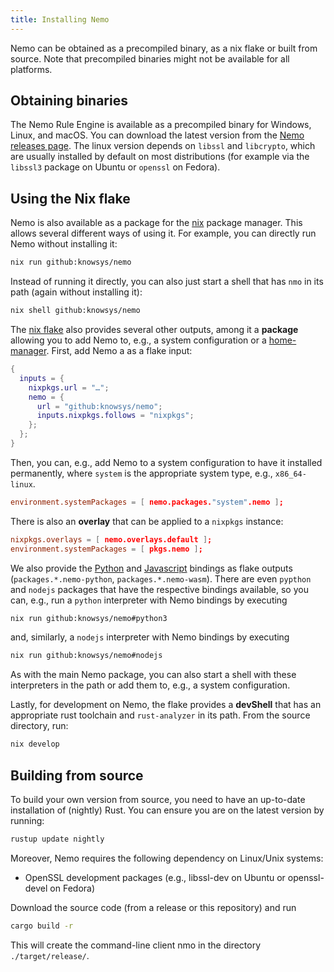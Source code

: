```yaml
---
title: Installing Nemo
---
```


Nemo can be obtained as a precompiled binary, as a nix flake or built from source. Note that precompiled binaries might not be available for all platforms.

## Obtaining binaries

The Nemo Rule Engine is available as a precompiled binary for Windows, Linux, and macOS. You can download the latest version from the [Nemo releases page](https://github.com/knowsys/nemo/releases).
The linux version depends on `libssl` and `libcrypto`, which are usually installed by default on most distributions
(for example via the `libssl3` package on Ubuntu or `openssl` on Fedora).

## Using the Nix flake

Nemo is also available as a package for the
[nix](https://nixos.org/manual/nix/stable/) package manager. This allows several different ways of using it. For example, you can directly run Nemo without installing it:

```bash
nix run github:knowsys/nemo
```

Instead of running it directly, you can also just start a shell that has `nmo` in its path (again without installing it):

```bash
nix shell github:knowsys/nemo
```

The [nix flake](https://nixos.wiki/wiki/Flakes) also provides several other outputs, among it a **package** allowing you to add Nemo to, e.g., a system configuration or a [home-manager](https://github.com/nix-community/home-manager/). First, add Nemo a as a flake input:

```nix
{
  inputs = {
    nixpkgs.url = "…";
    nemo = {
      url = "github:knowsys/nemo";
      inputs.nixpkgs.follows = "nixpkgs";
    };
  };
}
```

Then, you can, e.g., add Nemo to a system configuration to have it installed permanently, where `system` is the appropriate system type, e.g., `x86_64-linux`.

```toml
environment.systemPackages = [ nemo.packages."system".nemo ];
```

There is also an **overlay** that can be applied to a `nixpkgs` instance:

```toml
nixpkgs.overlays = [ nemo.overlays.default ];
environment.systemPackages = [ pkgs.nemo ];
```

We also provide the [Python](/nemo-doc/guides/python) and [Javascript](/nemo-doc/guides/wasm) bindings as flake outputs (`packages.*.nemo-python`, `packages.*.nemo-wasm`). There are even `pypthon` and `nodejs` packages that have the respective bindings available, so you can, e.g., run a `python` interpreter with Nemo bindings by executing

```bash
nix run github:knowsys/nemo#python3
```

and, similarly, a `nodejs` interpreter with Nemo bindings by executing

```bash
nix run github:knowsys/nemo#nodejs
```

As with the main Nemo package, you can also start a shell with these interpreters in the path or add them to, e.g., a system configuration.

Lastly, for development on Nemo, the flake provides a **devShell** that has an appropriate rust toolchain and `rust-analyzer` in its path. From the source directory, run:

```bash
nix develop
```

## Building from source

To build your own version from source, you need to have an up-to-date installation of (nightly) Rust.
You can ensure you are on the latest version by running:

```bash
rustup update nightly
```

Moreover, Nemo requires the following dependency on Linux/Unix systems:

- OpenSSL development packages (e.g., libssl-dev on Ubuntu or openssl-devel on Fedora)

Download the source code (from a release or this repository) and run

```bash
cargo build -r
```

This will create the command-line client nmo in the directory `./target/release/`.
